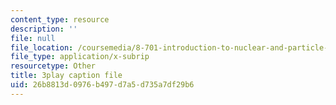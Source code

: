 ```yaml
---
content_type: resource
description: ''
file: null
file_location: /coursemedia/8-701-introduction-to-nuclear-and-particle-physics-fall-2020/26b8813d0976b497d7a5d735a7df29b6_2YpdnHLvsyw.srt
file_type: application/x-subrip
resourcetype: Other
title: 3play caption file
uid: 26b8813d-0976-b497-d7a5-d735a7df29b6
---
```

